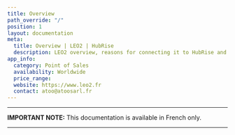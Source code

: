 ```yaml
---
title: Overview
path_override: "/"
position: 1
layout: documentation
meta:
  title: Overview | LEO2 | HubRise
  description: LEO2 overview, reasons for connecting it to HubRise and summary of integrated features. Synchronise data between your EPOS and your apps.
app_info:
  category: Point of Sales
  availability: Worldwide
  price_range:
  website: https://www.leo2.fr
  contact: atoo@atoosarl.fr
---
```


---

**IMPORTANT NOTE:** This documentation is available <Link href="/fr/apps/leo2">in French only</Link>.

---
